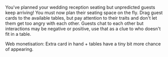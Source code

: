 You've planned your wedding reception seating but unpredicted guests keep arriving!
You must now plan their seating space on the fly.
Drag guest cards to the available tables, but pay attention to their traits and don't let them get too angry with each other.
Guests chat to each other but interactions may be negative or positive, use that as a clue to who doesn't fit in a table.

Web monetisation: Extra card in hand + tables have a tiny bit more chance of appearing.